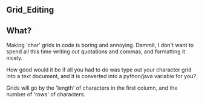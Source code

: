 Grid_Editing
------------

## What?
Making 'char' grids in code is boring and annoying. 
Dammit, I don't want to spend all this time writing out
quotations and commas, and formatting it nicely.


How good would it be if all you had to do was type out your
character grid into a text document, and it is converted into
a python/java variable for you?



Grids will go by the 'length' of characters in the first column,
and the number of 'rows' of characters.
